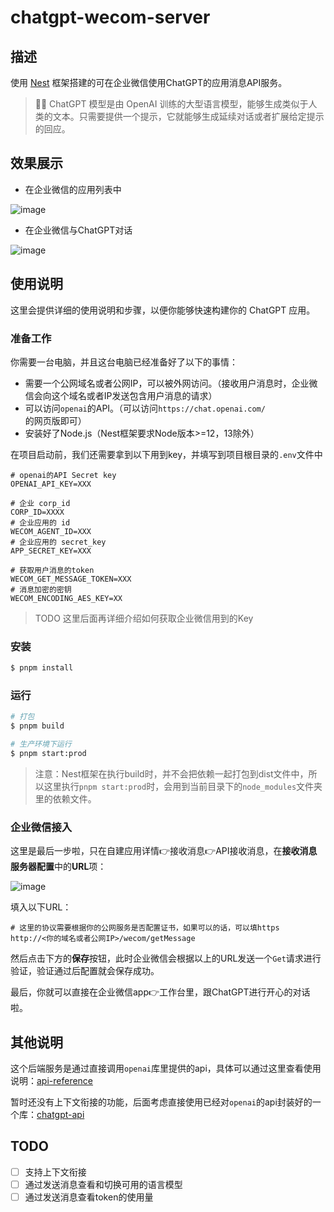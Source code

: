 # chatgpt-wecom-server
## 描述

使用 [Nest](https://github.com/nestjs/nest) 框架搭建的可在企业微信使用ChatGPT的应用消息API服务。

> 🧑‍💻 ChatGPT 模型是由 OpenAI 训练的大型语言模型，能够生成类似于人类的文本。只需要提供一个提示，它就能够生成延续对话或者扩展给定提示的回应。

## 效果展示

- 在企业微信的应用列表中

![image](https://github.com/johnhom1024/chatgpt-wecom-server/raw/main/images/chatgpt_in_wecom.jpg)

- 在企业微信与ChatGPT对话

![image](https://github.com/johnhom1024/chatgpt-wecom-server/raw/main/images/chat_with_application.jpg)

## 使用说明

这里会提供详细的使用说明和步骤，以便你能够快速构建你的 ChatGPT 应用。

### 准备工作

你需要一台电脑，并且这台电脑已经准备好了以下的事情：

- 需要一个公网域名或者公网IP，可以被外网访问。（接收用户消息时，企业微信会向这个域名或者IP发送包含用户消息的请求）
- 可以访问`openai`的API。（可以访问`https://chat.openai.com/`的网页版即可）
- 安装好了Node.js（Nest框架要求Node版本>=12，13除外）


在项目启动前，我们还需要拿到以下用到key，并填写到项目根目录的`.env`文件中

```
# openai的API Secret key
OPENAI_API_KEY=XXX

# 企业 corp_id
CORP_ID=XXXX
# 企业应用的 id
WECOM_AGENT_ID=XXX
# 企业应用的 secret_key
APP_SECRET_KEY=XXX

# 获取用户消息的token
WECOM_GET_MESSAGE_TOKEN=XXX
# 消息加密的密钥
WECOM_ENCODING_AES_KEY=XX
```

> TODO 这里后面再详细介绍如何获取企业微信用到的Key

### 安装

```bash
$ pnpm install
```

### 运行

```bash
# 打包
$ pnpm build

# 生产环境下运行
$ pnpm start:prod
```

> 注意：Nest框架在执行build时，并不会把依赖一起打包到dist文件中，所以这里执行`pnpm start:prod`时，会用到当前目录下的`node_modules`文件夹里的依赖文件。

### 企业微信接入

这里是最后一步啦，只在自建应用详情👉接收消息👉API接收消息，在**接收消息服务器配置**中的**URL**项：


![image](https://github.com/johnhom1024/chatgpt-wecom-server/raw/main/images/accept_message_setting.jpg)

填入以下URL：

```
# 这里的协议需要根据你的公网服务是否配置证书，如果可以的话，可以填https
http://<你的域名或者公网IP>/wecom/getMessage
```

然后点击下方的**保存**按钮，此时企业微信会根据以上的URL发送一个`Get`请求进行验证，验证通过后配置就会保存成功。

最后，你就可以直接在企业微信app👉工作台里，跟ChatGPT进行开心的对话啦。

## 其他说明

这个后端服务是通过直接调用`openai`库里提供的api，具体可以通过这里查看使用说明：[api-reference](https://platform.openai.com/docs/api-reference/completions/create)

暂时还没有上下文衔接的功能，后面考虑直接使用已经对`openai`的api封装好的一个库：[chatgpt-api](https://github.com/transitive-bullshit/chatgpt-api)


## TODO

- [ ] 支持上下文衔接
- [ ] 通过发送消息查看和切换可用的语言模型
- [ ] 通过发送消息查看token的使用量